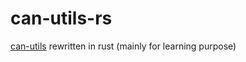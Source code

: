 # can-utils-rs
[can-utils](https://github.com/linux-can/can-utils "The famous original") rewritten in rust (mainly for learning purpose)
